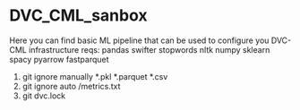 # DVC_CML_sanbox
Here you can find basic ML pipeline that can be used to configure you DVC-CML infrastructure
reqs:
pandas swifter stopwords nltk numpy sklearn spacy pyarrow fastparquet

1) git ignore manually 
*.pkl
*.parquet
*.csv
2) git ignore auto 
/metrics.txt
3) git dvc.lock
